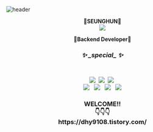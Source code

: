 ![header](https://capsule-render.vercel.app/api?type=rect&color=0:f0cac9,100:8fa6c6&height=200&section=header&text=Hi!%20I'm&fontSize=120&stroke=ffffff)
<p align="center"><strong>🌸SEUNGHUN🌸</strong><br>
<a href="mailto:dhy9108@gmail.com"><img src="https://img.shields.io/badge/Gmail-d14836?style=flat-square&logo=Gmail&logoColor=white&link=mailto:dhy9108@gmail.com"/></a>
<p align="center"><strong>🐥Backend Developer🐥</strong><br>

</p>
 <h3 align="center"><i><strong>✨ _special_ ✨</i></strong><br></h3><br>
 <p align="center">
<img src="https://img.shields.io/badge/JAVA-F7DF1E?style=flat-square&logo=JAVA&logoColor=white"/>&nbsp
<img src="https://img.shields.io/badge/MySQL-4479A1?style=flat-square&logo=MySQL&logoColor=white"/>&nbsp
<img src="https://img.shields.io/badge/IntelliJ IDEA-000000?style=flat-square&logo=IntelliJ IDEA&logoColor=white"/>&nbsp<br>
<img src="https://img.shields.io/badge/Adobe Photoshop-31A8FF?style=flat-square&logo=Adobe Photoshop&logoColor=white"/> &nbsp
<img src="https://img.shields.io/badge/AWS-232F3E?style=flat-square&logo=Amazon AWS&logoColor=white"/> &nbsp
<img src="https://img.shields.io/badge/Git-F05032?style=flat-square&logo=Git&logoColor=white"/> &nbsp
<img src="https://img.shields.io/badge/Spring-6DB33F?style=flat-square&logo=Spring&logoColor=white"/>
  </p>
   <h3 align="center">
  WELCOME!!<br>
  👇👇👇 <br>
  https://dhy9108.tistory.com/
  </h3>
